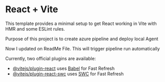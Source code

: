 # React + Vite

This template provides a minimal setup to get React working in Vite with HMR and some ESLint rules.

Purpose of this project is to create azure pipeline and deploy local Agent

Now I updated on ReadMe File. This will trigger pipeline run automatically

Currently, two official plugins are available:

- [@vitejs/plugin-react](https://github.com/vitejs/vite-plugin-react/blob/main/packages/plugin-react/README.md) uses [Babel](https://babeljs.io/) for Fast Refresh
- [@vitejs/plugin-react-swc](https://github.com/vitejs/vite-plugin-react-swc) uses [SWC](https://swc.rs/) for Fast Refresh
